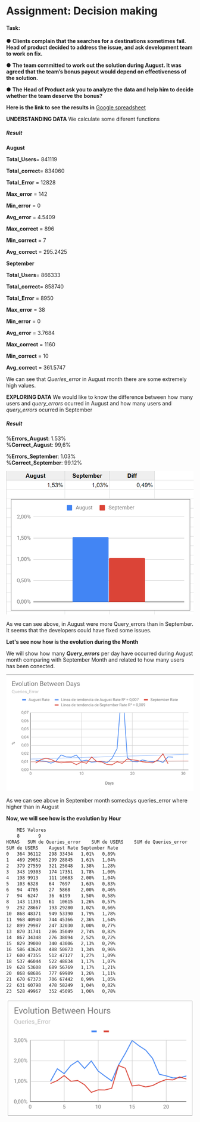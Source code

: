 # **Assignment: Decision making**
#### **Task:**
 ● **Clients complain that the searches for a destinations sometimes fail. Head of product decided to address the issue, and ask development team to work on fix.** 
 
● **The team committed to work out the solution during August. It was agreed that the team’s bonus payout would depend on effectiveness of the solution.**  

● **The Head of Product ask you to analyze the data and help him to decide whether the team deserve the bonus?**

**Here is the link to see the results in** [Google spreadsheet](https://docs.google.com/spreadsheets/d/194XMaTDwEYE6okEWqFwytMPnsHCGDEFv1gxR9r7wTAg/edit?usp=sharing)

**UNDERSTANDING DATA**
We calculate some diferent functions
##### **Result**
**August**

**Total_Users**= 841119

**Total_correct**= 834060

**Total_Error** = 12828

**Max_error** = 142

**Min_error** = 0

**Avg_error** = 4.5409

**Max_correct** = 896

**Min_correct** = 7 

**Avg_correct** = 295.2425


**September**

**Total_Users**= 866333

**Total_correct**= 858740

**Total_Error** = 8950

**Max_error** = 38

**Min_error** = 0

**Avg_error** = 3.7684

**Max_correct** = 1160

**Min_correct** = 10 

**Avg_correct** = 361.5747

We can see that *Queries_error* in August month there are some extremely high values. 

**EXPLORING DATA**
We would like to know the difference between how many users and *query_errors* ocurred in August and how many users and *query_errors* ocurred in September

##### **Result**
**%Errors_August**: 1.53%     
**%Correct_August**: 99,6%

**%Errors_September**: 1.03%     
**%Correct_September**: 99.12%

![Gráfica](https://github.com/Lidiamasso/DAM19/blob/master/%25Queries_Error%20by%20Month.Excel.PNG?raw=true)

As we can see above, in August were more Query_errors than in September. It seems that the developers could have fixed some issues.

**Let's see now how is the evolution during the Month**


 We will show how many ***Query_errors*** per day have occurred during August month comparing with September Month and related to how many users has been conected.


![Gráfica](https://github.com/Lidiamasso/DAM19/blob/master/%25%20Queries_Error%20by%20Day.Excel.PNG?raw=true)

As we can see above in September month somedays queries_error where higher than in August

**Now, we will see how is the evolution by Hour**

```
	MES	Valores				
	8		9			
HORAS	SUM de Queries_error	SUM de USERS	SUM de Queries_error	SUM de USERS	August Rate	September Rate
0	364	36112	298	33434	1,01%	0,89%
1	469	29052	299	28845	1,61%	1,04%
2	379	27559	321	25048	1,38%	1,28%
3	343	19303	174	17351	1,78%	1,00%
4	198	9913	111	10683	2,00%	1,04%
5	103	6328	64	7697	1,63%	0,83%
6	94	4705	27	5868	2,00%	0,46%
7	94	6247	36	6199	1,50%	0,58%
8	143	11391	61	10615	1,26%	0,57%
9	292	28667	193	29280	1,02%	0,66%
10	868	48371	949	53390	1,79%	1,78%
11	968	40940	744	45366	2,36%	1,64%
12	899	29987	247	32030	3,00%	0,77%
13	870	31741	286	35049	2,74%	0,82%
14	867	34348	276	38094	2,52%	0,72%
15	829	39000	340	43006	2,13%	0,79%
16	586	43624	488	50873	1,34%	0,96%
17	600	47355	512	47127	1,27%	1,09%
18	537	46044	522	48834	1,17%	1,07%
19	628	53608	689	56769	1,17%	1,21%
20	868	68686	777	69989	1,26%	1,11%
21	670	67373	706	67442	0,99%	1,05%
22	631	60798	478	58249	1,04%	0,82%
23	528	49967	352	45095	1,06%	0,78%
```

![Gráfica](https://github.com/Lidiamasso/DAM19/blob/master/%25%20Queries_Error%20by%20Hours.Excel.PNG?raw=true)


















 

